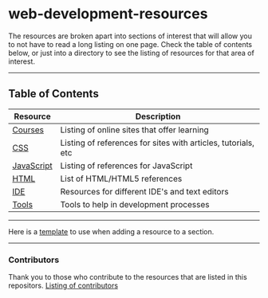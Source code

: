 web-development-resources
=========================

The resources are broken apart into sections of interest that will allow you to
not have to read a long listing on one page. Check the table of contents below,
or just into a directory to see the listing of resources for that area of
interest.

---

Table of Contents
-----------------

| Resource | Description 
| ---------| ----------- 
| [Courses](courses/) | Listing of online sites that offer learning
| [CSS](css/) | Listing of references for sites with articles, tutorials, etc
| [JavaScript](javascript/) | Listing of references for JavaScript
| [HTML](html/) | List of HTML/HTML5 references
| [IDE](IDE/) | Resources for different IDE's and text editors
| [Tools](tools/) | Tools to help in development processes

---

Here is a [template](TEMPLATE.md) to use when adding a resource to a section.

---

### Contributors

Thank you to those who contribute to the resources that are listed in this
repositors. [Listing of contributors](CONTRIBUTORS.md)
